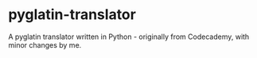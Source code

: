 pyglatin-translator
===================

A pyglatin translator written in Python - originally from Codecademy, with minor changes by me. 
